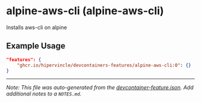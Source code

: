 
# alpine-aws-cli (alpine-aws-cli)

Installs aws-cli on alpine

## Example Usage

```json
"features": {
    "ghcr.io/hipervincle/devcontainers-features/alpine-aws-cli:0": {}
}
```





---

_Note: This file was auto-generated from the [devcontainer-feature.json](https://github.com/hipervincle/devcontainers-features/blob/main/src/alpine-aws-cli/devcontainer-feature.json).  Add additional notes to a `NOTES.md`._
